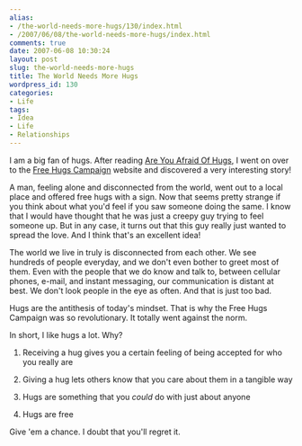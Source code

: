 ```yaml
---
alias:
- /the-world-needs-more-hugs/130/index.html
- /2007/06/08/the-world-needs-more-hugs/index.html
comments: true
date: 2007-06-08 10:30:24
layout: post
slug: the-world-needs-more-hugs
title: The World Needs More Hugs
wordpress_id: 130
categories:
- Life
tags:
- Idea
- Life
- Relationships
---
```


I am a big fan of hugs.  After reading [Are You Afraid Of Hugs](http://qmusings.com/blog/2007/05/27/are-you-afraid-of-hugs/), I went on over to the [Free Hugs Campaign](http://www.freehugscampaign.org/) website and discovered a very interesting story!

A man, feeling alone and disconnected from the world, went out to a local place and offered free hugs with a sign.  Now that seems pretty strange if you think about what you'd feel if you saw someone doing the same.  I know that I would have thought that he was just a creepy guy trying to feel someone up.  But in any case, it turns out that this guy really just wanted to spread the love.  And I think that's an excellent idea!

The world we live in truly is disconnected from each other.  We see hundreds of people everyday, and we don't even bother to greet most of them.  Even with the people that we do know and talk to, between cellular phones, e-mail, and instant messaging, our communication is distant at best.  We don't look people in the eye as often.  And that is just too bad.

Hugs are the antithesis of today's mindset.  That is why the Free Hugs Campaign was so revolutionary.  It totally went against the norm.

In short, I like hugs a lot.  Why?




  1. Receiving a hug gives you a certain feeling of being accepted for who you really are


  2. Giving a hug lets others know that you care about them in a tangible way


  3. Hugs are something that you _could_ do with just about anyone


  4. Hugs are free



Give 'em a chance.  I doubt that you'll regret it.
